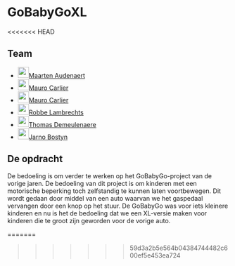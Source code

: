 # GoBabyGoXL

<<<<<<< HEAD
## Team
- [<img src="https://github.com/MaartenAudenaert.png" alt="" width="25" style="margin-bottom:-6px;">Maarten Audenaert](https://github.com/MaartenAudenaert)
- [<img src="https://github.com/MauroCarlier.png" alt="" width="25" style="margin-bottom:-6px;">Mauro Carlier](https://github.com/maurocarlier)
- [<img src="https://github.com/Danaezutterman.png" alt="" width="25" style="margin-bottom:-6px;">Mauro Carlier](https://github.com/Danaezutterman)
- [<img src="https://github.com/lomopoio.png" alt="" width="25" style="margin-bottom:-6px;">Robbe Lambrechts](https://github.com/lomopoio)
- [<img src="https://github.com/Thomas8650.png" alt="" width="25" style="margin-bottom:-6px;">Thomas Demeulenaere](https://github.com/Thomas8650)
- [<img src="https://github.com/Jarno-max.png" alt="" width="25" style="margin-bottom:-6px;">Jarno Bostyn](https://github.com/Jarno-max)


## De opdracht
De bedoeling is om verder te werken op het GoBabyGo-project van de vorige jaren. De bedoeling van dit project is om kinderen met een motorische beperking toch zelfstandig te kunnen laten voortbewegen. Dit wordt gedaan door middel van een auto waarvan we het gaspedaal vervangen door een knop op het stuur. De GoBabyGo was voor iets kleinere kinderen en nu is het de bedoeling dat we een XL-versie maken voor kinderen die te groot zijn geworden voor de vorige auto.


=======
>>>>>>> 59d3a2b5e564b04384744482c600ef5e453ea724
